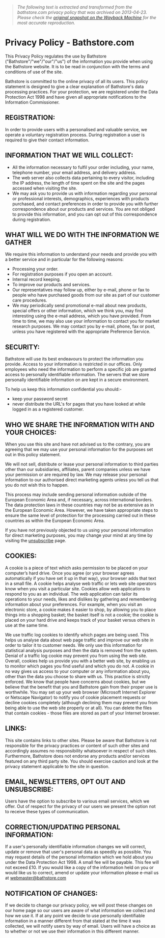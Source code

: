 > *The following text is extracted and transformed from the bathstore.com privacy policy that was archived on 2013-04-23. Please check the [original snapshot on the Wayback Machine](https://web.archive.org/web/20130423085943id_/http%3A//www.bathstore.com/privacy_policy.html) for the most accurate reproduction.*

# Privacy Policy - Bathstore.com

This Privacy Policy regulates the use by Bathstore ("Bathstore"/"we"/"our"/"us") of the information you provide when using the Bathstore website. It is to be read in conjunction with the terms and conditions of use of the site. 

Bathstore is committed to the online privacy of all its users. This policy statement is designed to give a clear explanation of Bathstore's data processing practices. For your protection, we are registered under the Data Protection Act 1998 and have given all appropriate notifications to the Information Commissioner. 

## REGISTRATION:

In order to provide users with a personalised and valuable service, we operate a voluntary registration process. During registration a user is required to give their contact information. 

## INFORMATION THAT WE WILL COLLECT: 

  * All the information necessary to fulfil your order including, your name, telephone number, your email address, and delivery address.
  * The web server also collects data pertaining to every visitor, including the IP address, the length of time spent on the site and the pages accessed when visiting the site. 
  * We may ask you to provide us with information regarding your personal or professional interests, demographics, experiences with products purchased, and contact preferences in order to provide you with further correspondence about our products and services. You are not obliged to provide this information, and you can opt out of this correspondence during registration. 



## WHAT WILL WE DO WITH THE INFORMATION WE GATHER

We require this information to understand your needs and provide you with a better service and in particular for the following reasons:

  * Processing your order.
  * For registration purposes if you open an account.
  * Internal record keeping.
  * To improve our products and services.
  * Our representatives may follow up, either by e-mail, phone or fax to people who have purchased goods from our site as part of our customer care procedures.
  * We may periodically send promotional e-mail about new products, special offers or other information, which we think you, may find interesting using the e-mail address, which you have provided. From time to time, we may also use your information to contact you for market research purposes. We may contact you by e-mail, phone, fax or post, unless you have registered with the appropriate Preference Service.



## SECURITY:

Bathstore will use its best endeavours to protect the information you provide. Access to your information is restricted in our offices. Only employees who need the information to perform a specific job are granted access to personally identifiable information. The servers that we store personally identifiable information on are kept in a secure environment.

To help us keep this information confidential you should:-

  * keep your password secret
  * never distribute the URL's for pages that you have looked at while logged in as a registered customer.



## WHO WE SHARE THE INFORMATION WITH AND YOUR CHOICES:

When you use this site and have not advised us to the contrary, you are agreeing that we may use your personal information for the purposes set out in this policy statement.

We will not sell, distribute or lease your personal information to third parties other than our subsidiaries, affiliates, parent companies unless we have your permission or are required by law. We may release your personal information to our authorised direct marketing agents unless you tell us that you do not wish this to happen.

This process may include sending personal information outside of the European Economic Area and, if necessary, across international borders. The data protection laws in these countries may not be as extensive as in the European Economic Area. However, we have taken appropriate steps to ensure the same level of protection for the processing carried out in these countries as within the European Economic Area.

If you have not previously objected to us using your personal information for direct marketing purposes, you may change your mind at any time by visiting the [unsubscribe](http://www.bathstore.com/_application/unsubscribe.php) page.

## COOKIES:

A cookie is a piece of text which asks permission to be placed on your computer’s hard drive. Once you agree (or your browser agrees automatically if you have set it up in that way), your browser adds that text in a small file. A cookie helps analyse web traffic or lets web site operators know when you visit a particular site. Cookies allow web applications to respond to you as an individual. The web application can tailor its operations to your needs, likes and dislikes by gathering and remembering information about your preferences. For example, when you visit an electronic store, a cookie makes it easier to shop, by allowing you to place things into a shopping basket; the basket itself is not a cookie; the cookie is placed on your hard drive and keeps track of your basket versus others in use at the same time.

We use traffic log cookies to identify which pages are being used. This helps us analyse data about web page traffic and improve our web site in order to tailor it to customer needs. We only use this information for statistical analysis purposes and then the data is removed from the system. Denial of a traffic log cookie may prevent you from using the web site. Overall, cookies help us provide you with a better web site, by enabling us to monitor which pages you find useful and which you do not. A cookie in no way gives us access to your computer or any information about you, other than the data you choose to share with us. This practice is strictly enforced. We know that people have concerns about cookies, but we believe that the benefit that you and Bathstore gain from their proper use is worthwhile. You may set up your web browser (Microsoft Internet Explorer or Netscape Navigator) to notify you of cookie placement requests or decline cookies completely (although declining them may prevent you from being able to use the web site properly or at all). You can delete the files that contain cookies - those files are stored as part of your Internet browser.

## LINKS:

This site contains links to other sites. Please be aware that Bathstore is not responsible for the privacy practices or content of such other sites and accordingly assumes no responsibility whatsoever in respect of such sites. Furthermore, Bathstore does not endorse any products and/or services featured on any third party site. You should exercise caution and look at the privacy statement applicable to the site in question.

## EMAIL, NEWSLETTERS, OPT OUT AND UNSUBSCRIBE:

Users have the option to subscribe to various email services, which we offer. Out of respect for the privacy of our users we present the option not to receive these types of communication. 

## CORRECTION/UPDATING PERSONAL INFORMATION:

If a user's personally identifiable information changes we will correct, update or remove that user's personal data as speedily as possible. You may request details of the personal information which we hold about you under the Data Protection Act 1998. A small fee will be payable. This fee will not exceed £10. If you would like a copy of the information held on you or would like us to correct, amend or update your information please e-mail us at [webmaster@bathstore.com](mailto:webmaster@bathstore.com)

## NOTIFICATION OF CHANGES:

If we decide to change our privacy policy, we will post these changes on our home page so our users are aware of what information we collect and how we use it. If at any point we decide to use personally identifiable information in a manner different from that stated at the time it was collected, we will notify users by way of email. Users will have a choice as to whether or not we use their information in this different manner.
